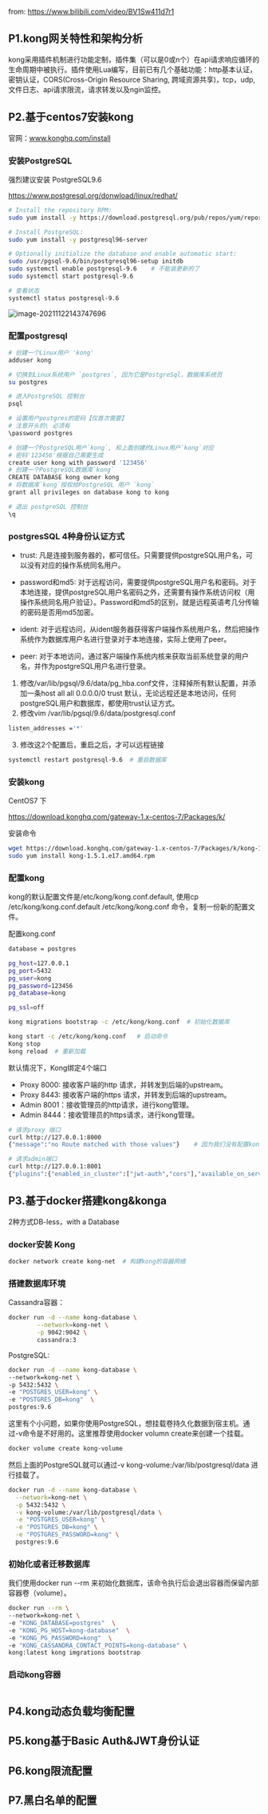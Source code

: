 from: https://www.bilibili.com/video/BV1Sw411d7r1



## P1.kong网关特性和架构分析

kong采用插件机制进行功能定制，插件集（可以是0或n个）在api请求响应循环的生命周期中被执行。插件使用Lua编写，目前已有几个基础功能：http基本认证，密钥认证，CORS(Cross-Origin Resource Sharing, 跨域资源共享)，tcp，udp, 文件日志、api请求限流，请求转发以及ngin监控。

## P2.基于centos7安装kong

官网：www.konghq.com/install

### 安装PostgreSQL

强烈建议安装 PostgreSQL9.6

https://www.postgresql.org/donwload/linux/redhat/

```sh
# Install the repository RPM:
sudo yum install -y https://download.postgresql.org/pub/repos/yum/reporpms/EL-7-x86_64/pgdg-redhat-repo-latest.noarch.rpm

# Install PostgreSQL:
sudo yum install -y postgresql96-server

# Optionally initialize the database and enable automatic start:
sudo /usr/pgsql-9.6/bin/postgresql96-setup initdb
sudo systemctl enable postgresql-9.6	# 不能装更新的了
sudo systemctl start postgresql-9.6

# 查看状态
systemctl status postgresql-9.6
```

![image-20211122143747696](https://gitee.com/jstone001/booknote/raw/master/jpgBed/image-20211122143747696.png)

### 配置postgresql

```sh
# 创建一个Linux用户 'kong'
adduser kong

# 切换到Linux系统用户 `postgres`, 因为它是PostgreSql，数据库系统员
su postgres

# 进入PostgreSQL 控制台
psql

# 设置用户postgres的密码【仅首次需要】
# 注意开头的\ 必须有
\password postgres

# 创建一个PostgreSQL用户`kong`, 和上面创建的Linux用户`kong`对应
# 密码'123456'根据自己需要生成
create user kong with password '123456'
# 创建一个PostgreSQL数据库`kong`
CREATE DATABASE kong owner kong
# 将数据库`kong`授权给PostgreSQL 用户 `kong`
grant all privileges on database kong to kong

# 退出 postgreSQL 控制台
\q
```

### postgresSQL 4种身份认证方式

- trust: 凡是连接到服务器的，都可信任。只需要提供postgreSQL用户名，可以没有对应的操作系统同名用户。

- password和md5: 对于远程访问，需要提供postgreSQL用户名和密码。对于本地连接，提供postgreSQL用户名密码之外，还需要有操作系统访问权（用操作系统同名用户验证）。Password和md5的区别，就是远程英语考几分传输的密码是否用md5加密。
- ident: 对于远程访问，从ident服务器获得客户端操作系统用户名，然后把操作系统作为数据库用户名进行登录对于本地连接，实际上使用了peer。
- peer: 对于本地访问，通过客户端操作系统内核来获取当前系统登录的用户名，并作为postgreSQL用户名进行登录。



1. 修改/var/lib/pgsql/9.6/data/pg_hba.conf文件，注释掉所有默认配置，并添加一条host all all 0.0.0.0/0 trust 默认，无论远程还是本地访问，任何postgreSQL用户和数据库，都使用trust认证方式。
2. 修改vim  /var/lib/pgsql/9.6/data/postgresql.conf 
```sh
listen_addresses ='*'
```
3. 修改这2个配置后，重启之后，才可以远程链接


```sh
systemctl restart postgresql-9.6  # 重启数据库
```

### 安装kong

CentOS7 下

https://download.konghq.com/gateway-1.x-centos-7/Packages/k/

安装命令

```sh
wget https://download.konghq.com/gateway-1.x-centos-7/Packages/k/kong-1.5.1.e17.amd64.rpm
sudo yum install kong-1.5.1.e17.amd64.rpm
```

### 配置kong

kong的默认配置文件是/etc/kong/kong.conf.default, 使用cp /etc/kong/kong.conf.default /etc/kong/kong.conf 命令，复制一份新的配置文件。

配置kong.conf

```sh
database = postgres

pg_host=127.0.0.1
pg_port=5432
pg_user=kong
pg_password=123456
pg_database=kong

pg_ssl=off
```

```sh
kong migrations bootstrap -c /etc/kong/kong.conf  # 初始化数据库
```

```sh
kong start -c /etc/kong/kong.conf	# 启动命令
Kong stop
kong reload  # 重新加载
```

默认情况下，Kong绑定4个端口

- Proxy 8000: 接收客户端的http 请求，并转发到后端的upstream。
- Proxy 8443: 接收客户端的https 请求，并转发到后端的upstream。
- Admin 8001：接收管理员的http请求，进行kong管理。
- Admin 8444：接收管理员的https请求，进行kong管理。

```sh
# 请求proxy 端口
curl http://127.0.0.1:8000
{"message":"no Route matched with those values"}	# 因为我们没有配置kong路由。

# 请求admin端口
curl http://127.0.0.1:8001
{"plugins":{"enabled_in_cluster":["jwt-auth","cors"],"available_on_server":....   # 省略
```



## P3.基于docker搭建kong&konga

2种方式DB-less，with a Database

### docker安装 Kong

```sh
docker network create kong-net	# 构建kong的容器网络
```

### 搭建数据库环境

Cassandra容器：

```sh
docker run -d --name kong-database \
		--network=kong-net \
		-p 9042:9042 \
		cassandra:3 
```

PostgreSQL:

```sh
docker run -d --name kong-database \
--network=kong-net \
-p 5432:5432 \
-e "POSTGRES_USER=kong" \
-e "POSTGRES_DB=kong"  \
postgres:9.6
```

这里有个小问题，如果你使用PostgreSQL，想挂载卷持久化数据到宿主机。通过-v命令是不好用的。这里推荐使用docker volumn create来创建一个挂载。

```sh
docker volume create kong-volume
```

然后上面的PostgreSQL就可以通过-v kong-volume:/var/lib/postgresql/data 进行挂载了。

```sh
docker run -d --name kong-database \
  --network=kong-net \
  -p 5432:5432 \
  -v kong-volume:/var/lib/postgresql/data \
  -e "POSTGRES_USER=kong" \
  -e "POSTGRES_DB=kong" \
  -e "POSTGRES_PASSWORD=kong" \
  postgres:9.6
```

### 初始化或者迁移数据库

我们使用docker run --rm 来初始化数据库，该命令执行后会退出容器而保留内部容器卷（volume）。

```sh
docker run --rm \
--network=kong-net \
-e "KONG_DATABASE=postgres"  \
-e "KONG_PG_HOST=kong-database"  \
-e "KONG_PG_PASSWORD=kong"  \
-e "KONG_CASSANDRA_CONTACT_POINTS=kong-database" \
kong:latest kong imgrations bootstrap
```

### 启动kong容器

```sh
```



## P4.kong动态负载均衡配置
## P5.kong基于Basic Auth&JWT身份认证
## P6.kong限流配置
## P7.黑白名单的配置